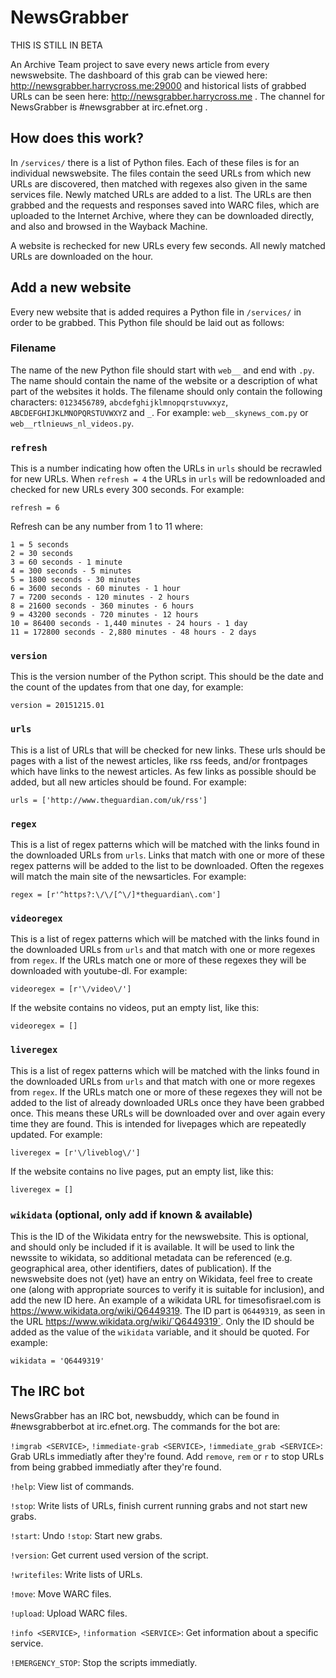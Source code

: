 # NewsGrabber

THIS IS STILL IN BETA

An Archive Team project to save every news article from every newswebsite. The dashboard of this grab can be viewed here: http://newsgrabber.harrycross.me:29000 and historical lists of grabbed URLs can be seen here: http://newsgrabber.harrycross.me . The channel for NewsGrabber is #newsgrabber at irc.efnet.org .

How does this work?
-------------------
In `/services/` there is a list of Python files. Each of these files is for an individual newswebsite. The files contain the seed URLs from which new URLs are discovered, then matched with regexes also given in the same services file. Newly matched URLs are added to a list. The URLs are then grabbed and the requests and responses saved into WARC files, which are uploaded to the Internet Archive, where they can be downloaded directly, and also and browsed in the Wayback Machine.

A website is rechecked for new URLs every few seconds. All newly matched URLs are downloaded on the hour.

Add a new website
------------------
Every new website that is added requires a Python file in `/services/` in order to be grabbed. This Python file should be laid out as follows:
### Filename
The name of the new Python file should start with `web__` and end with `.py`. The name should contain the name of the website or a description of what part of the websites it holds. The filename should only contain the following characters: `0123456789`, `abcdefghijklmnopqrstuvwxyz`, `ABCDEFGHIJKLMNOPQRSTUVWXYZ` and `_`. For example: `web__skynews_com.py` or `web__rtlnieuws_nl_videos.py`.

### `refresh`
This is a number indicating how often the URLs in `urls` should be recrawled for new URLs. When `refresh = 4` the URLs in `urls` will be redownloaded and checked for new URLs every 300 seconds. For example:
```
refresh = 6
```
Refresh can be any number from 1 to 11 where:
```
1 = 5 seconds
2 = 30 seconds
3 = 60 seconds - 1 minute
4 = 300 seconds - 5 minutes
5 = 1800 seconds - 30 minutes
6 = 3600 seconds - 60 minutes - 1 hour
7 = 7200 seconds - 120 minutes - 2 hours
8 = 21600 seconds - 360 minutes - 6 hours
9 = 43200 seconds - 720 minutes - 12 hours
10 = 86400 seconds - 1,440 minutes - 24 hours - 1 day
11 = 172800 seconds - 2,880 minutes - 48 hours - 2 days
```
### `version`
This is the version number of the Python script. This should be the date and the count of the updates from that one day, for example:
```
version = 20151215.01
```
### `urls`
This is a list of URLs that will be checked for new links. These urls should be pages with a list of the newest articles, like rss feeds, and/or frontpages which have links to the newest articles. As few links as possible should be added, but all new articles should be found. For example:
```
urls = ['http://www.theguardian.com/uk/rss']
```
### `regex`
This is a list of regex patterns which will be matched with the links found in the downloaded URLs from `urls`. Links that match with one or more of these regex patterns will be added to the list to be downloaded. Often the regexes will match the main site of the newsarticles. For example:
```
regex = [r'^https?:\/\/[^\/]*theguardian\.com']
```
### `videoregex`
This is a list of regex patterns which will be matched with the links found in the downloaded URLs from `urls` and that match with one or more regexes from `regex`. If the URLs match one or more of these regexes they will be downloaded with youtube-dl. For example:
```
videoregex = [r'\/video\/']
```
If the website contains no videos, put an empty list, like this:
```
videoregex = []
```
### `liveregex`
This is a list of regex patterns which will be matched with the links found in the downloaded URLs from `urls` and that match with one or more regexes from `regex`. If the URLs match one or more of these regexes they will not be added to the list of already downloaded URLs once they have been grabbed once. This means these URLs will be downloaded over and over again every time they are found. This is intended for livepages which are repeatedly updated. For example:
```
liveregex = [r'\/liveblog\/']
```
If the website contains no live pages, put an empty list, like this:
```
liveregex = []
```
### `wikidata` (optional, only add if known & available)
This is the ID of the Wikidata entry for the newswebsite. This is optional, and should only be included if it is available. It will be used to link the newssite to wikidata, so additional metadata can be referenced (e.g. geographical area, other identifiers, dates of publication). If the newswebsite does not (yet) have an entry on Wikidata, feel free to create one (along with appropriate sources to verify it is suitable for inclusion), and add the new ID here. An example of a wikidata URL for timesofisrael.com is https://www.wikidata.org/wiki/Q6449319. The ID part is `Q6449319`, as seen in the URL https://www.wikidata.org/wiki/`Q6449319`. Only the ID should be added as the value of the `wikidata` variable, and it should be quoted. For example:
```
wikidata = 'Q6449319'
```
The IRC bot
-----------
NewsGrabber has an IRC bot, newsbuddy, which can be found in #newsgrabberbot at irc.efnet.org. The commands for the bot are:

`!imgrab <SERVICE>`, `!immediate-grab <SERVICE>`, `!immediate_grab <SERVICE>`: Grab URLs immediatly after they're found. Add `remove`, `rem` or `r` to stop URLs from being grabbed immediatly after they're found.

`!help`: View list of commands.

`!stop`: Write lists of URLs, finish current running grabs and not start new grabs.

`!start`: Undo `!stop`: Start new grabs.

`!version`: Get current used version of the script.

`!writefiles`: Write lists of URLs.

`!move`: Move WARC files.

`!upload`: Upload WARC files.

`!info <SERVICE>`, `!information <SERVICE>`: Get information about a specific service.

`!EMERGENCY_STOP`: Stop the scripts immediatly.
